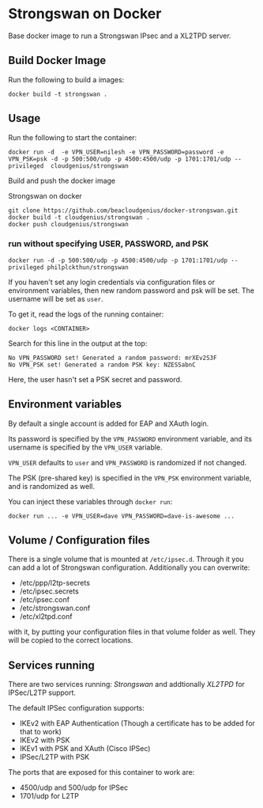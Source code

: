 # Strongswan on Docker

Base docker image to run a Strongswan IPsec and a XL2TPD server.

## Build Docker Image

Run the following to build a images:
```
docker build -t strongswan .
```

## Usage

Run the following to start the container:

```
docker run -d  -e VPN_USER=nilesh -e VPN_PASSWORD=password -e VPN_PSK=psk -d -p 500:500/udp -p 4500:4500/udp -p 1701:1701/udp --privileged  cloudgenius/strongswan
```

Build and push the docker image

Strongswan on docker

```
git clone https://github.com/beacloudgenius/docker-strongswan.git
docker build -t cloudgenius/strongswan .
docker push cloudgenius/strongswan
```

### run without specifying USER, PASSWORD, and PSK

```
docker run -d -p 500:500/udp -p 4500:4500/udp -p 1701:1701/udp --privileged philplckthun/strongswan
```

If you haven't set any login credentials via configuration files or environment variables, then new random password and psk will be set. The username will be set as `user`.

To get it, read the logs of the running container:

```
docker logs <CONTAINER>
```

Search for this line in the output at the top:

```
No VPN_PASSWORD set! Generated a random password: mrXEv2S3F
No VPN_PSK set! Generated a random PSK key: NZESSabnC
```

Here, the user hasn't set a PSK secret and password.

## Environment variables

By default a single account is added for EAP and XAuth login.

Its password is specified by the `VPN_PASSWORD` environment variable, and its username is specified by the `VPN_USER` variable.

`VPN_USER` defaults to `user` and `VPN_PASSWORD` is randomized if not changed.

The PSK (pre-shared key) is specified in the `VPN_PSK` environment variable, and is randomized as well.

You can inject these variables through `docker run`:

```
docker run ... -e VPN_USER=dave VPN_PASSWORD=dave-is-awesome ...
```

## Volume / Configuration files

There is a single volume that is mounted at `/etc/ipsec.d`. Through it you can add a lot of Strongswan configuration. Additionally you can overwrite:

* /etc/ppp/l2tp-secrets
* /etc/ipsec.secrets
* /etc/ipsec.conf
* /etc/strongswan.conf
* /etc/xl2tpd.conf

with it, by putting your configuration files in that volume folder as well. They will be copied to the correct locations.

## Services running

There are two services running: *Strongswan* and addtionally *XL2TPD* for IPSec/L2TP support.

The default IPSec configuration supports:

* IKEv2 with EAP Authentication (Though a certificate has to be added for that to work)
* IKEv2 with PSK
* IKEv1 with PSK and XAuth (Cisco IPSec)
* IPSec/L2TP with PSK

The ports that are exposed for this container to work are:

* 4500/udp and 500/udp for IPSec
* 1701/udp for L2TP
